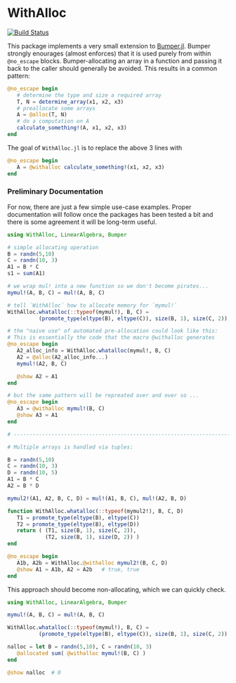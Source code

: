 # WithAlloc

<!-- [![Stable](https://img.shields.io/badge/docs-stable-blue.svg)](https://ACEsuit.github.io/WithAlloc.jl/stable/)
[![Dev](https://img.shields.io/badge/docs-dev-blue.svg)](https://ACEsuit.github.io/WithAlloc.jl/dev/) -->
[![Build Status](https://github.com/ACEsuit/WithAlloc.jl/actions/workflows/CI.yml/badge.svg?branch=main)](https://github.com/ACEsuit/WithAlloc.jl/actions/workflows/CI.yml?query=branch%3Amain)

This package implements a very small extension to [Bumper.jl](https://github.com/MasonProtter/Bumper.jl). Bumper strongly enourages (almost enforces) that it is used purely from within `@no_escape` blocks. Bumper-allocating an array in a function and passing it back to the caller should generally be avoided. This results in a common pattern: 
```julia
@no_escape begin 
   # determine the type and size a required array
   T, N = determine_array(x1, x2, x3)
   # preallocate some arrays
   A = @alloc(T, N)
   # do a computation on A 
   calculate_something!(A, x1, x2, x3)
end 
```
The goal of `WithAlloc.jl` is to replace the above 3 lines with 
```julia 
@no_escape begin 
   A = @withalloc calculate_something!(x1, x2, x3)
end
```

### Preliminary Documentation

For now, there are just a few simple use-case examples. Proper documentation will follow once the packages has been tested a bit and there is some agreement it will be long-term useful. 
```julia
using WithAlloc, LinearAlgebra, Bumper 

# simple allocating operation
B = randn(5,10)
C = randn(10, 3)
A1 = B * C
s1 = sum(A1)

# we wrap mul! into a new function so we don't become pirates...
mymul!(A, B, C) = mul!(A, B, C)

# tell `WithAlloc` how to allocate memory for `mymul!`
WithAlloc.whatalloc(::typeof(mymul!), B, C) = 
          (promote_type(eltype(B), eltype(C)), size(B, 1), size(C, 2))

# the "naive use" of automated pre-allocation could look like this: 
# This is essentially the code that the macro @withalloc generates
@no_escape begin 
   A2_alloc_info = WithAlloc.whatalloc(mymul!, B, C)
   A2 = @alloc(A2_alloc_info...)
   mymul!(A2, B, C)

   @show A2 ≈ A1
end

# but the same pattern will be repreated over and over so ... 
@no_escape begin 
   A3 = @withalloc mymul!(B, C)
   @show A3 ≈ A1 
end

# ------------------------------------------------------------------------

# Multiple arrays is handled via tuples: 

B = randn(5,10)
C = randn(10, 3)
D = randn(10, 5)
A1 = B * C 
A2 = B * D

mymul2!(A1, A2, B, C, D) = mul!(A1, B, C), mul!(A2, B, D)

function WithAlloc.whatalloc(::typeof(mymul2!), B, C, D) 
   T1 = promote_type(eltype(B), eltype(C)) 
   T2 = promote_type(eltype(B), eltype(D))
   return ( (T1, size(B, 1), size(C, 2)), 
            (T2, size(B, 1), size(D, 2)) )
end

@no_escape begin 
   A1b, A2b = WithAlloc.@withalloc mymul2!(B, C, D)
   @show A1 ≈ A1b, A2 ≈ A2b   # true, true 
end
``` 

This approach should become non-allocating, which we can quickly check. 
```julia
using WithAlloc, LinearAlgebra, Bumper 

mymul!(A, B, C) = mul!(A, B, C)

WithAlloc.whatalloc(::typeof(mymul!), B, C) = 
          (promote_type(eltype(B), eltype(C)), size(B, 1), size(C, 2))

nalloc = let B = randn(5,10), C = randn(10, 3)
   @allocated sum( @withalloc mymul!(B, C) )
end          

@show nalloc  # 0 
```
